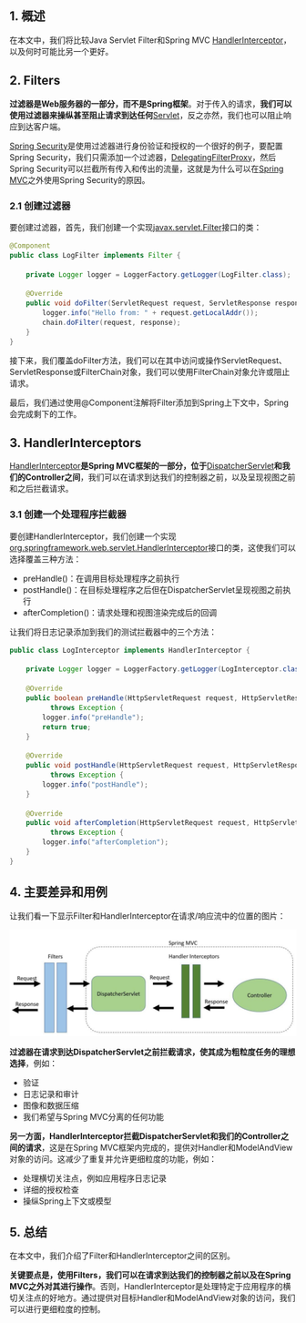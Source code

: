 ##  1. 概述

在本文中，我们将比较Java Servlet Filter和Spring MVC [HandlerInterceptor](https://www.baeldung.com/spring-mvc-handlerinterceptor)，以及何时可能比另一个更好。

## 2. Filters

**过滤器是Web服务器的一部分，而不是Spring框架**。对于传入的请求，**我们可以使用过滤器来操纵甚至阻止请求到达任何**[Servlet](https://www.baeldung.com/java-servlets-containers-intro)，反之亦然，我们也可以阻止响应到达客户端。

[Spring Security](https://www.baeldung.com/security-spring)是使用过滤器进行身份验证和授权的一个很好的例子，要配置Spring Security，我们只需添加一个过滤器，[DelegatingFilterProxy](https://www.baeldung.com/spring-delegating-filter-proxy)，然后Spring Security可以拦截所有传入和传出的流量，这就是为什么可以在[Spring MVC](https://www.baeldung.com/spring-mvc)之外使用Spring Security的原因。

### 2.1 创建过滤器

要创建过滤器，首先，我们创建一个实现[javax.servlet.Filter](https://docs.oracle.com/javaee/7/api/javax/servlet/Filter.html)接口的类：

```java
@Component
public class LogFilter implements Filter {

    private Logger logger = LoggerFactory.getLogger(LogFilter.class);

    @Override
    public void doFilter(ServletRequest request, ServletResponse response, FilterChain chain) throws IOException, ServletException {
        logger.info("Hello from: " + request.getLocalAddr());
        chain.doFilter(request, response);
    }
}
```

接下来，我们覆盖doFilter方法，我们可以在其中访问或操作ServletRequest、ServletResponse或FilterChain对象，我们可以使用FilterChain对象允许或阻止请求。

最后，我们通过使用@Component注解将Filter添加到Spring上下文中，Spring会完成剩下的工作。

## 3. HandlerInterceptors

[HandlerInterceptor](https://www.baeldung.com/spring-mvc-handlerinterceptor)**是Spring MVC框架的一部分，位于**[DispatcherServlet](https://www.baeldung.com/spring-mvc-handlerinterceptor)**和我们的Controller之间**，我们可以在请求到达我们的控制器之前，以及呈现视图之前和之后拦截请求。

### 3.1 创建一个处理程序拦截器

要创建HandlerInterceptor，我们创建一个实现[org.springframework.web.servlet.HandlerInterceptor](https://docs.spring.io/spring-framework/docs/current/javadoc-api/org/springframework/web/servlet/HandlerInterceptor.html)接口的类，这使我们可以选择覆盖三种方法：

-   preHandle()：在调用目标处理程序之前执行
-   postHandle()：在目标处理程序之后但在DispatcherServlet呈现视图之前执行
-   afterCompletion()：请求处理和视图渲染完成后的回调

让我们将日志记录添加到我们的测试拦截器中的三个方法：

```java
public class LogInterceptor implements HandlerInterceptor {

    private Logger logger = LoggerFactory.getLogger(LogInterceptor.class);

    @Override
    public boolean preHandle(HttpServletRequest request, HttpServletResponse response, Object handler)
          throws Exception {
        logger.info("preHandle");
        return true;
    }

    @Override
    public void postHandle(HttpServletRequest request, HttpServletResponse response, Object handler, ModelAndView modelAndView)
          throws Exception {
        logger.info("postHandle");
    }

    @Override
    public void afterCompletion(HttpServletRequest request, HttpServletResponse response, Object handler, Exception ex)
          throws Exception {
        logger.info("afterCompletion");
    }
}
```

## 4. 主要差异和用例

让我们看一下显示Filter和HandlerInterceptor在请求/响应流中的位置的图片：

<img src="../assets/img_2.png">

**过滤器在请求到达DispatcherServlet之前拦截请求，使其成为粗粒度任务的理想选择**，例如：

-   验证
-   日志记录和审计
-   图像和数据压缩
-   我们希望与Spring MVC分离的任何功能

**另一方面，HandlerInterceptor拦截DispatcherServlet和我们的Controller之间的请求**，这是在Spring MVC框架内完成的，提供对Handler和ModelAndView对象的访问。这减少了重复并允许更细粒度的功能，例如：

-   处理横切关注点，例如应用程序日志记录
-   详细的授权检查
-   操纵Spring上下文或模型

## 5. 总结

在本文中，我们介绍了Filter和HandlerInterceptor之间的区别。

**关键要点是，使用Filters，我们可以在请求到达我们的控制器之前以及在Spring MVC之外对其进行操作**。否则，HandlerInterceptor是处理特定于应用程序的横切关注点的好地方。通过提供对目标Handler和ModelAndView对象的访问，我们可以进行更细粒度的控制。